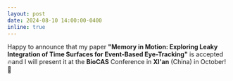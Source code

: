 ```yaml
---
layout: post
date: 2024-08-10 14:00:00-0400
inline: true
---
```


Happy to announce that my paper **"Memory in Motion: Exploring Leaky Integration of Time Surfaces for Event-Based Eye-Tracking"** is accepted 🔥and I will present it at the **BioCAS** Conference in **XI'an** (China) in October! 🐲